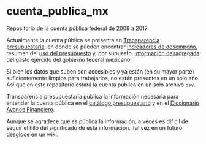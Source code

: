 # cuenta_publica_mx
Repositorio de la cuenta pública federal de 2008 a 2017

Actualmente la cuenta pública se presenta en [Transparencia presupuestaria](https://www.transparenciapresupuestaria.gob.mx/), en donde se pueden encontrar [indicadores de desempeño](https://www.transparenciapresupuestaria.gob.mx/es/PTP/programas), resumen del [uso del presupuesto](https://www.transparenciapresupuestaria.gob.mx/es/PTP/Presupuesto) y, por supuesto, [información desagregada](https://www.transparenciapresupuestaria.gob.mx/es/PTP/Datos_Abiertos) del gasto ejercido del gobierno federal mexicano.

Si bien los datos que suben son accesibles y ya están (en su mayor parte) suficientemente limpios para trabajarlos, no están presentes en un solo año. Así que en este repositorio estará la cuenta pública en un solo archivo `csv`. 

Transparencia presupuestaria publica la información necesaria para entender la cuenta pública en el [catálogo presupuestario](https://www.transparenciapresupuestaria.gob.mx/work/models/PTP/DatosAbiertos/Metadatos/catalogos_presupuestarios.xlsx) y en el [Diccionario Avance Financiero](https://www.transparenciapresupuestaria.gob.mx/work/models/PTP/DatosAbiertos/Metadatos/Metadatos_Avance_Financiero.xlsx). 

Aunque se agradece que es pública la información, a veces es difícil de seguir el hilo del significado de esta información. Tal vez en un futuro desgloce en un wiki.
